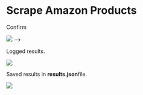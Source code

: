 <h1>Scrape Amazon Products</h1>
<!-- <p>Enter a <b>search term</b>.</p>
<img width=300em src='https://i.ibb.co/X3kTvVd/search-term.png'/>
<p>Enter a <b>minimum</b> price.</p>
<img width=300em src='https://i.ibb.co/bLZ9hRs/min-price.png'/>
<p>Enter a <b>maximum</b> price.</p>
<img width=300em src='https://i.ibb.co/Pty5t2P/max-price.png'/>
<p>Optional sort</p>
<img width=300em src='https://i.ibb.co/LvRpbmz/sortbyprice.png'/>
<p>Sort Options</p>
<img src='https://i.ibb.co/Yc2wWts/sortby.png'/>

<!-- <p>Choose whether to save the results.</p>
<img src='https://i.ibb.co/94v3Q8F/saveoutput.png'/> -->

<p>Confirm</p>
<img src='https://i.ibb.co/Kr3t5jL/confirm.png'/> -->

<p>Logged results.</p>
<img src='https://i.ibb.co/rmn1vnq/results.png'/>
<p>Saved results in <b>results.json</b>file.</p>
<img src='https://i.ibb.co/gWYFvwt/resultsjson.png'/>